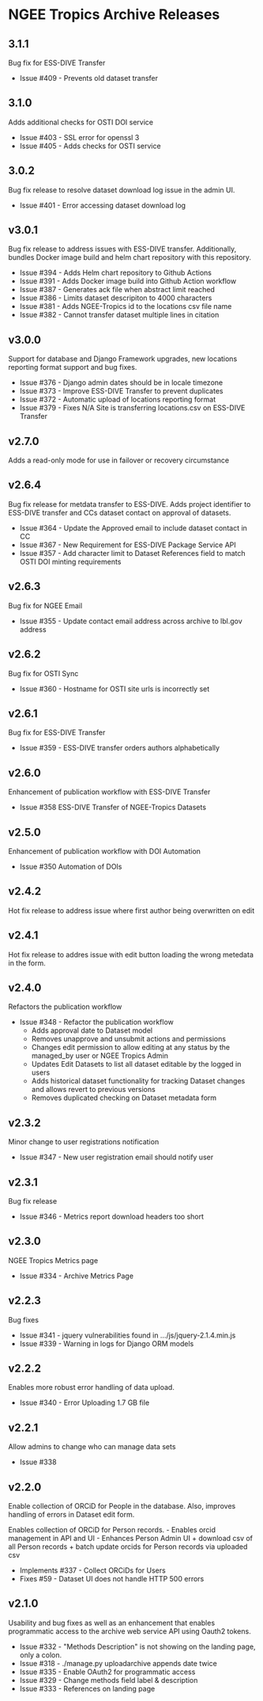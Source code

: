 # NGEE Tropics Archive Releases

## 3.1.1
Bug fix for ESS-DIVE Transfer

+ Issue #409 - Prevents old dataset transfer

## 3.1.0
Adds additional checks for OSTI DOI service

+ Issue #403 - SSL error for openssl 3
+ Issue #405 - Adds checks for OSTI service 

## 3.0.2
Bug fix release to resolve dataset download log issue in the admin UI.

+ Issue #401 - Error accessing dataset download log

## v3.0.1
Bug fix release to address issues with ESS-DIVE transfer.  Additionally,
bundles Docker image build and helm chart repository with this repository.

+ Issue #394 - Adds Helm chart repository to Github Actions
+ Issue #391 - Adds Docker image build into Github Action workflow
+ Issue #387 - Generates ack file when abstract limit reached
+ Issue #386 - Limits dataset descripiton to 4000 characters
+ Issue #381 - Adds NGEE-Tropics id to the locations csv file name
+ Issue #382 - Cannot transfer dataset multiple lines in citation

## v3.0.0
Support for database and Django Framework upgrades, new locations reporting format
support and bug fixes.

+ Issue #376 - Django admin dates should be in locale timezone
+ Issue #373 - Improve ESS-DIVE Transfer to prevent duplicates
+ Issue #372 - Automatic upload of locations reporting format
+ Issue #379 - Fixes N/A Site is transferring locations.csv on ESS-DIVE Transfer

## v2.7.0
Adds a read-only mode for use in failover or recovery circumstance

## v2.6.4
Bug fix release for metdata transfer to ESS-DIVE. Adds project identifier
to ESS-DIVE transfer and CCs dataset contact on approval of datasets.

+ Issue #364 - Update the Approved email to include dataset contact in CC
+ Issue #367 - New Requirement for ESS-DIVE Package Service API
+ Issue #357 - Add character limit to Dataset References field to match OSTI DOI minting requirements

## v2.6.3
Bug fix for NGEE Email

+ Issue #355 - Update contact email address across archive to lbl.gov address

## v2.6.2
Bug fix for OSTI Sync

+ Issue #360 - Hostname for OSTI site urls is incorrectly set

## v2.6.1
Bug fix for ESS-DIVE Transfer

+ Issue #359 - ESS-DIVE transfer orders authors alphabetically

## v2.6.0
Enhancement of publication workflow with ESS-DIVE Transfer

+ Issue #358 ESS-DIVE Transfer of NGEE-Tropics Datasets

## v2.5.0
Enhancement of publication workflow with DOI Automation

+ Issue #350 Automation of DOIs

## v2.4.2
Hot fix release to address issue where first author being overwritten on edit

## v2.4.1
Hot fix release to addres issue with edit button loading the wrong metedata in the form.

## v2.4.0
Refactors the publication workflow

 - Issue #348 - Refactor the publication workflow
    + Adds approval date to Dataset model
    + Removes unapprove and unsubmit actions and permissions
    + Changes edit permission to allow editing at any status
      by the managed_by user or NGEE Tropics Admin
    + Updates Edit Datasets to list all dataset editable by the logged
      in users
    + Adds historical dataset functionality for tracking Dataset changes and
      allows revert to previous versions
    + Removes duplicated checking on Dataset metadata form


## v2.3.2
Minor change to user registrations notification

  - Issue #347 - New user registration email should notify user

## v2.3.1
Bug fix release

 - Issue #346 - Metrics report download headers too short

## v2.3.0
NGEE Tropics Metrics page

 - Issue #334 - Archive Metrics Page

## v2.2.3
Bug fixes

 - Issue  #341 - jquery vulnerabilities found in …/js/jquery-2.1.4.min.js
 - Issue  #339 - Warning in logs for Django ORM models

## v2.2.2
Enables more robust error handling of data upload.

 - Issue #340 - Error Uploading 1.7 GB file

## v2.2.1
Allow admins to change who can manage data sets

 - Issue #338 


## v2.2.0
Enable collection of ORCiD for People in the database. Also,
improves handling of errors in Dataset edit form. 

Enables collection of ORCiD for Person records.
    - Enables orcid management in API and UI
    - Enhances Person Admin UI
         + download csv of all Person records
         + batch update orcids for Person records via uploaded csv


+ Implements #337 - Collect ORCiDs for Users
+ Fixes #59 - Dataset UI does not handle HTTP 500 errors

## v2.1.0
Usability and bug fixes as well as an enhancement that enables
programmatic access to the archive web service API using 
Oauth2 tokens.

+ Issue #332 - "Methods Description" is not showing on the landing page, only a colon.
+ Issue #318 - ./manage.py uploadarchive appends date twice
+ Issue #335 - Enable OAuth2 for programmatic access
+ Issue #329 - Change methods field label & description
+ Issue #333 - References on landing page
